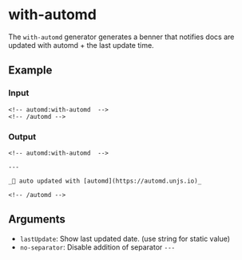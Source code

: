 # with-automd

The `with-automd` generator generates a benner that notifies docs are updated with automd + the last update time.

## Example

<!-- automd:example generator=with-automd -->

### Input

    <!-- automd:with-automd  -->
    <!-- /automd -->

### Output

    <!-- automd:with-automd  -->
    
    ---
    
    _🤖 auto updated with [automd](https://automd.unjs.io)_
    
    <!-- /automd -->

<!-- /automd -->

## Arguments

- `lastUpdate`: Show last updated date. (use string for static value)
- `no-separator`: Disable addition of separator `---`
